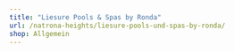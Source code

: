 ```yaml
---
title: "Liesure Pools & Spas by Ronda"
url: /natrona-heights/liesure-pools-und-spas-by-ronda/
shop: Allgemein
---
```

